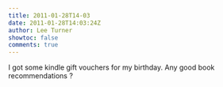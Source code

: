 ```yaml
---
title: 2011-01-28T14-03
date: 2011-01-28T14:03:24Z
author: Lee Turner
showtoc: false
comments: true
---
```


I got some kindle gift vouchers for my birthday.  Any good book recommendations ?

